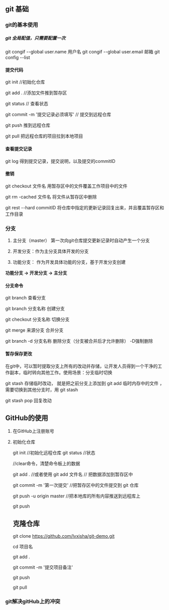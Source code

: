 ## git 基础

### git的基本使用

##### git 全局配值，只需要配置一次

git congif  --global user.name  用户名
git congif --global user.email  邮箱
git config --list


#### 提交代码

git init  //初始化仓库

git add . //添加文件推到暂存区

git status // 查看状态

git commit -m '提交记录必须填写' // 提交到远程仓库

git push  推到远程仓库

git pull  把远程仓库的项目拉到本地项目

#### 查看提交记录

git  log  得到提交记录，提交说明，以及提交的commitID  



#### 撤销

git checkout 文件名   用暂存区中的文件覆盖工作项目中的文件

git rm -cached  文件名  将文件从暂存区中删除

git rest --hard commitID  将仓库中指定的更新记录回复出来，并且覆盖暂存区和工作目录


### 分支

1. 主分支（master） 第一次向git仓库提交更新记录时自动产生一个分支

2. 开发分支：作为主分支具体开发的分支

3. 功能分支： 作为开发具体功能的分支，基于开发分支创建

**功能分支 -> 开发分支 -> 主分支**

#### 分支命令

git branch 查看分支

git branch 分支名称  创建分支

git checkout 分支名称  切换分支

git merge 来源分支   合并分支

git branch -d 分支名称  删除分支（分支被合并后才允许删除） -D强制删除

#### 暂存保存更改

在git中，可以暂时提取分支上所有的改动并存储，让开发人员得到一个干净的工作副本，临时转向其他工作。使用场景：分支临时切换

git stash  存储临时改动， 就是把之前分支上添加到 git add 临时内存中的文件 ，需要切换到其他分支时，用 git stash 

git stash pop 回复改动

## GitHub的使用

1. 在GitHub上注册账号
2. 初始化仓库

    git init //初始化远程仓库
    git status //状态

    //clear命令，清楚命令板上的数据

    git add . //或者使用 git add 文件名  // 把数据添加到暂存区中


    git commit -m '第一次提交'  //把暂存区中的文件提交到 git 仓库 

    git push -u origin master //把本地库的所有内容推送到远程库上
    
    <!-- 第二次提交只需要  -->
    git push

    <!-- 第一次提交
    git push  https://github.com/lvxisha/git-demo.git master(分支名)

    git remote add origin  https://github.com/lvxisha/git-demo.git  -->

    <!-- 第二次提交
        git push origin master
    -->

    ## 克隆仓库
    git clone https://github.com/lvxisha/git-demo.git

    cd 项目名

    git add .

    git commit -m '提交项目备注'

    git push 

    git pull 

### git解决gitHub上的冲突

    